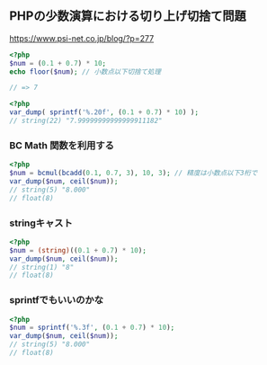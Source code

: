 ## PHPの少数演算における切り上げ切捨て問題
https://www.psi-net.co.jp/blog/?p=277

```php
<?php
$num = (0.1 + 0.7) * 10;
echo floor($num); // 小数点以下切捨て処理

// => 7
```



```php
<?php
var_dump( sprintf('%.20f', (0.1 + 0.7) * 10) );
// string(22) "7.99999999999999911182"
```


### BC Math 関数を利用する
```php
<?php
$num = bcmul(bcadd(0.1, 0.7, 3), 10, 3); // 精度は小数点以下3桁で
var_dump($num, ceil($num));
// string(5) "8.000"
// float(8)
```



### stringキャスト
```php
<?php
$num = (string)((0.1 + 0.7) * 10);
var_dump($num, ceil($num));
// string(1) "8"
// float(8)
```



### sprintfでもいいのかな
```php
<?php
$num = sprintf('%.3f', (0.1 + 0.7) * 10);
var_dump($num, ceil($num));
// string(5) "8.000"
// float(8)
```